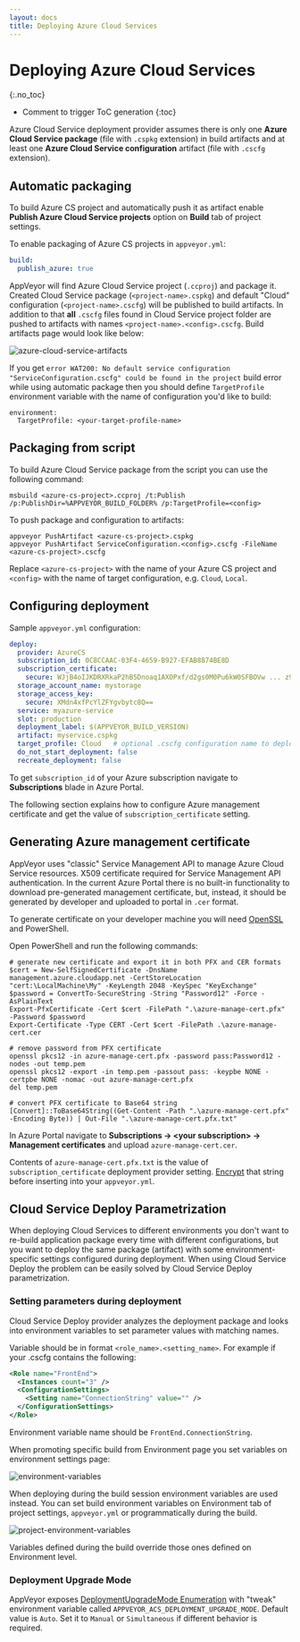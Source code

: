 ```yaml
---
layout: docs
title: Deploying Azure Cloud Services
---
```


<!-- markdownlint-disable MD022 MD032 -->
# Deploying Azure Cloud Services
{:.no_toc}

* Comment to trigger ToC generation
{:toc}
<!-- markdownlint-enable MD022 MD032 -->

Azure Cloud Service deployment provider assumes there is only one **Azure Cloud Service package** (file with `.cspkg` extension) in build artifacts and at least one **Azure Cloud Service configuration** artifact (file with `.cscfg` extension).


## Automatic packaging

To build Azure CS project and automatically push it as artifact enable **Publish Azure Cloud Service projects** option on **Build** tab of project settings.

To enable packaging of Azure CS projects in `appveyor.yml`:

```yaml
build:
  publish_azure: true
```

AppVeyor will find Azure Cloud Service project (`.ccproj`) and package it. Created Cloud Service package (`<project-name>.cspkg`) and default "Cloud" configuration (`<project-name>.cscfg`) will be published to build artifacts. In addition to that **all** `.cscfg` files found in Cloud Service project folder are pushed to artifacts with names `<project-name>.<config>.cscfg`. Build artifacts page would look like below:

![azure-cloud-service-artifacts](/assets/img/docs/azure-cloud-service-artifacts.png)

If you get `error WAT200: No default service configuration "ServiceConfiguration.cscfg" could be found in the project`
build error while using automatic package then you should define `TargetProfile`
environment variable with the name of configuration you'd like to build:

    environment:
      TargetProfile: <your-target-profile-name>


## Packaging from script

To build Azure Cloud Service package from the script you can use the following command:

    msbuild <azure-cs-project>.ccproj /t:Publish /p:PublishDir=%APPVEYOR_BUILD_FOLDER% /p:TargetProfile=<config>

To push package and configuration to artifacts:

    appveyor PushArtifact <azure-cs-project>.cspkg
    appveyor PushArtifact ServiceConfiguration.<config>.cscfg -FileName <azure-cs-project>.cscfg

Replace `<azure-cs-project>` with the name of your Azure CS project and `<config>`
with the name of target configuration, e.g. `Cloud`, `Local`.


## Configuring deployment

Sample `appveyor.yml` configuration:

```yaml
deploy:
  provider: AzureCS
  subscription_id: 0C8CCAAC-03F4-4659-B927-EFAB8874BE8D
  subscription_certificate:
    secure: WJjB4oIJKDRXRkaP2hB5Dnoaq1AXOPxf/d2gs0M0Pu6kW0SFBOVw ... z9SVqWcnozkHxylgwaaFA==
  storage_account_name: mystorage
  storage_access_key:
    secure: XMdn4xfPcYlZFYgvbytc8Q==
  service: myazure-service
  slot: production
  deployment_label: $(APPVEYOR_BUILD_VERSION)
  artifact: myservice.cspkg
  target_profile: Cloud   # optional .cscfg configuration name to deploy with
  do_not_start_deployment: false
  recreate_deployment: false
```

To get `subscription_id` of your Azure subscription navigate to **Subscriptions** blade in Azure Portal.

The following section explains how to configure Azure management certificate and get the value of `subscription_certificate` setting.

## Generating Azure management certificate

AppVeyor uses "classic" Service Management API to manage Azure Cloud Service resources. X509 certificate required for Service Management API authentication.
In the current Azure Portal there is no built-in functionality to download pre-generated management certificate, but, instead, it should be generated by developer and uploaded to portal in `.cer` format.

To generate certificate on your developer machine you will need [OpenSSL](https://slproweb.com/products/Win32OpenSSL.html) and PowerShell.

Open PowerShell and run the following commands:

```posh
# generate new certificate and export it in both PFX and CER formats
$cert = New-SelfSignedCertificate -DnsName management.azure.cloudapp.net -CertStoreLocation "cert:\LocalMachine\My" -KeyLength 2048 -KeySpec "KeyExchange"
$password = ConvertTo-SecureString -String "Password12" -Force -AsPlainText
Export-PfxCertificate -Cert $cert -FilePath ".\azure-manage-cert.pfx" -Password $password
Export-Certificate -Type CERT -Cert $cert -FilePath .\azure-manage-cert.cer

# remove password from PFX certificate
openssl pkcs12 -in azure-manage-cert.pfx -password pass:Password12 -nodes -out temp.pem
openssl pkcs12 -export -in temp.pem -passout pass: -keypbe NONE -certpbe NONE -nomac -out azure-manage-cert.pfx
del temp.pem

# convert PFX certificate to Base64 string
[Convert]::ToBase64String((Get-Content -Path ".\azure-manage-cert.pfx" -Encoding Byte)) | Out-File ".\azure-manage-cert.pfx.txt"
```

In Azure Portal navigate to **Subscriptions &rarr; &lt;your subscription&gt; &rarr; Management certificates** and upload `azure-manage-cert.cer`.

Contents of `azure-manage-cert.pfx.txt` is the value of `subscription_certificate` deployment provider setting. [Encrypt](https://ci.appveyor.com/tools/encrypt) that string before inserting into your `appveyor.yml`.

## Cloud Service Deploy Parametrization

When deploying Cloud Services to different environments you don't want to re-build application package every time with different configurations, but you want to deploy the same package (artifact) with some environment-specific settings configured during deployment. When using Cloud Service Deploy the problem can be easily solved by Cloud Service Deploy parametrization.

### Setting parameters during deployment

Cloud Service Deploy provider analyzes the deployment package and looks into environment variables to set parameter values with matching names.

Variable should be in format `<role_name>.<setting_name>`. For example if your .cscfg contains the following:

```xml
<Role name="FrontEnd">
  <Instances count="3" />
  <ConfigurationSettings>
    <Setting name="ConnectionString" value="" />
  </ConfigurationSettings>
</Role>
```

Environment variable name should be `FrontEnd.ConnectionString`.

When promoting specific build from Environment page you set variables on environment settings page:

![environment-variables](/assets/img/docs/deployment/cloud-service/environment-variables.png)

When deploying during the build session environment variables are used instead. You can set build environment variables on Environment tab of project settings, `appveyor.yml` or programmatically during the build.

![project-environment-variables](/assets/img/docs/deployment/cloud-service/project-environment-variables.png)

Variables defined during the build override those ones defined on Environment level.

### Deployment Upgrade Mode

AppVeyor exposes [DeploymentUpgradeMode Enumeration](https://msdn.microsoft.com/en-us/library/microsoft.windowsazure.management.compute.models.deploymentupgrademode.aspx) with "tweak" environment variable called `APPVEYOR_ACS_DEPLOYMENT_UPGRADE_MODE`. Default value is `Auto`. Set it to `Manual` or `Simultaneous` if different behavior is required.
